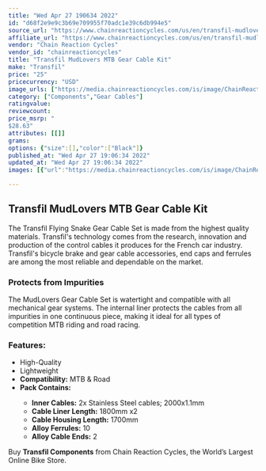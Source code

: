 ```yaml
---
title: "Wed Apr 27 190634 2022"
id: "d68f2e9e9c3b69e709955f70adc1e39c6db994e5"
source_url: "https://www.chainreactioncycles.com/us/en/transfil-mudlovers-mtb-gear-cable-kit/rp-prod164199"
affiliate_url: "https://www.chainreactioncycles.com/us/en/transfil-mudlovers-mtb-gear-cable-kit/rp-prod164199"
vendor: "Chain Reaction Cycles"
vendor_id: "chainreactioncycles"
title: "Transfil MudLovers MTB Gear Cable Kit"
make: "Transfil"
price: "25"
pricecurrency: "USD"
image_urls: ["https://media.chainreactioncycles.com/is/image/ChainReactionCycles/prod164199_Black_NE_01?wid=500&hei=505"]
category: ["Components","Gear Cables"]
ratingvalue: 
reviewcount: 
price_msrp: "
$28.63"
attributes: [[]]
grams: 
options: {"size":[],"color":["Black"]}
published_at: "Wed Apr 27 19:06:34 2022"
updated_at: "Wed Apr 27 19:06:34 2022"
images: [{"url":"https://media.chainreactioncycles.com/is/image/ChainReactionCycles/prod164199_Black_NE_01?wid=500&hei=505","path":"full/e2109bd051e92fc252de0a27d88ce70f65e9434a.jpg","checksum":"826c3ae9f74827156bacf995fd5fa105","status":"downloaded"}]

---
```

<h2 class="from-description-field">Transfil MudLovers MTB Gear Cable Kit</h2><p>The Transfil Flying Snake Gear Cable Set is made from the highest quality materials. Transfil's technology comes from the research, innovation  and production of the control cables it produces for the French car industry.  Transfil's bicycle brake and gear cable accessories, end caps and ferrules are among the most reliable and dependable on the market.</p><h3>Protects from Impurities</h3><p>The MudLovers Gear Cable Set is  watertight and compatible with all mechanical gear systems. The internal liner protects the cables from all impurities in one continuous piece, making it ideal for all types of competition MTB riding and road racing.</p><h3>Features:</h3><ul><li>High-Quality</li><li>Lightweight</li><li><strong>Compatibility:</strong> MTB & Road</li><li><strong>Pack Contains:</strong></li><ul><li><strong>Inner Cables:</strong> 2x Stainless Steel cables; 2000x1.1mm </li><li><strong>Cable Liner Length:</strong> 1800mm x2</li><li><strong>Cable Housing Length:</strong> 1700mm</li><li><strong>Alloy Ferrules:</strong> 10 </li><li><strong>Alloy Cable Ends:</strong> 2 </li></ul></ul><p class="from-description-field">Buy <strong>Transfil Components</strong> from Chain Reaction Cycles, the World&rsquo;s Largest Online Bike Store.</p>